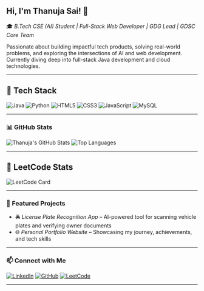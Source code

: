 ## Hi, I'm Thanuja Sai! 👋

🎓 *B.Tech CSE (AI) Student | Full-Stack Web Developer | GDG Lead | GDSC Core Team*

Passionate about building impactful tech products, solving real-world problems, and exploring the intersections of AI and web development. Currently diving deep into full-stack Java development and cloud technologies.

---

## 🚀 Tech Stack

![Java](https://img.shields.io/badge/Java-ED8B00?style=for-the-badge&logo=java&logoColor=white)
![Python](https://img.shields.io/badge/Python-3776AB?style=for-the-badge&logo=python&logoColor=white)
![HTML5](https://img.shields.io/badge/HTML5-E34F26?style=for-the-badge&logo=html5&logoColor=white)
![CSS3](https://img.shields.io/badge/CSS3-1572B6?style=for-the-badge&logo=css3&logoColor=white)
![JavaScript](https://img.shields.io/badge/JavaScript-F7DF1E?style=for-the-badge&logo=javascript&logoColor=black)
![MySQL](https://img.shields.io/badge/MySQL-005C84?style=for-the-badge&logo=mysql&logoColor=white)

---

### 📊 GitHub Stats

![Thanuja's GitHub Stats](https://github-readme-stats.vercel.app/api?username=thanujasai12&show_icons=true&theme=radical)
![Top Languages](https://github-readme-stats.vercel.app/api/top-langs/?username=thanujasai12&layout=compact&theme=radical)


---

## 🧠 LeetCode Stats

![LeetCode Card](https://leetcard.jacoblin.cool/lekkalathanuja12?theme=dark&font=baloo&ext=activity)

---

### 📌 Featured Projects

- 🚔 *License Plate Recognition App* – AI-powered tool for scanning vehicle plates and verifying owner documents  
- 🌐 *Personal Portfolio Website* – Showcasing my journey, achievements, and tech skills  
 

---

### 📫 Connect with Me

[![LinkedIn](https://img.shields.io/badge/LinkedIn-0A66C2?style=for-the-badge&logo=linkedin&logoColor=white)](https://www.linkedin.com/in/lekkala-thanuja-sai/)
[![GitHub](https://img.shields.io/badge/GitHub-000000?style=for-the-badge&logo=github&logoColor=white)](https://github.com/lekkalathanuja)
[![LeetCode](https://img.shields.io/badge/LeetCode-FFA116?style=for-the-badge&logo=leetcode&logoColor=black)](https://leetcode.com/u/lekkalathanuja12/)

---
